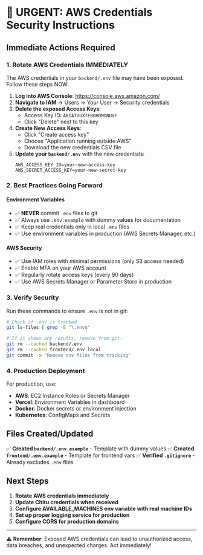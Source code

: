 # 🔴 URGENT: AWS Credentials Security Instructions

## Immediate Actions Required

### 1. Rotate AWS Credentials IMMEDIATELY

The AWS credentials in your `backend/.env` file may have been exposed. Follow these steps NOW:

1. **Log into AWS Console**: https://console.aws.amazon.com/
2. **Navigate to IAM** → Users → Your User → Security credentials
3. **Delete the exposed Access Keys**:
   - Access Key ID: `AKIATUUX7FBOHOMDNUVF`
   - Click "Delete" next to this key
4. **Create New Access Keys**:
   - Click "Create access key"
   - Choose "Application running outside AWS"
   - Download the new credentials CSV file
5. **Update your `backend/.env`** with the new credentials:
   ```
   AWS_ACCESS_KEY_ID=your-new-access-key
   AWS_SECRET_ACCESS_KEY=your-new-secret-key
   ```

### 2. Best Practices Going Forward

#### Environment Variables
- ✅ **NEVER** commit `.env` files to git
- ✅ Always use `.env.example` with dummy values for documentation
- ✅ Keep real credentials only in local `.env` files
- ✅ Use environment variables in production (AWS Secrets Manager, etc.)

#### AWS Security
- ✅ Use IAM roles with minimal permissions (only S3 access needed)
- ✅ Enable MFA on your AWS account
- ✅ Regularly rotate access keys (every 90 days)
- ✅ Use AWS Secrets Manager or Parameter Store in production

### 3. Verify Security

Run these commands to ensure `.env` is not in git:
```bash
# Check if .env is tracked
git ls-files | grep -E "\.env$"

# If it shows any results, remove from git:
git rm --cached backend/.env
git rm --cached frontend/.env.local
git commit -m "Remove env files from tracking"
```

### 4. Production Deployment

For production, use:
- **AWS**: EC2 Instance Roles or Secrets Manager
- **Vercel**: Environment Variables in dashboard
- **Docker**: Docker secrets or environment injection
- **Kubernetes**: ConfigMaps and Secrets

## Files Created/Updated

✅ **Created `backend/.env.example`** - Template with dummy values
✅ **Created `frontend/.env.example`** - Template for frontend vars
✅ **Verified `.gitignore`** - Already excludes `.env` files

## Next Steps

1. **Rotate AWS credentials immediately**
2. **Update Chitu credentials when received**
3. **Configure AVAILABLE_MACHINES env variable with real machine IDs**
4. **Set up proper logging service for production**
5. **Configure CORS for production domains**

---

⚠️ **Remember**: Exposed AWS credentials can lead to unauthorized access, data breaches, and unexpected charges. Act immediately!